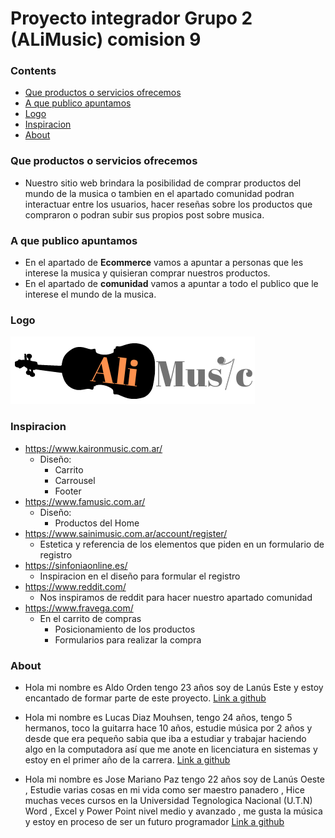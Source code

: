 # Proyecto integrador Grupo 2 (ALiMusic) comision 9

### Contents

- [Que productos o servicios ofrecemos](#servicios)
- [A que publico apuntamos](#publico)
- [Logo](#logo)
- [Inspiracion](#inspiracion)
- [About](#about)

<div id="servicios">

### Que productos o servicios ofrecemos 

- Nuestro sitio web brindara la posibilidad de comprar productos del mundo de la musica o tambien en el apartado comunidad podran interactuar entre los usuarios, hacer reseñas sobre los productos que compraron o podran subir sus propios post sobre musica.   

<div id="publico">

### A que publico apuntamos 

- En el apartado de **Ecommerce** vamos a apuntar a personas que les interese la musica y quisieran comprar nuestros productos.
- En el apartado de **comunidad** vamos a apuntar a todo el publico que le interese el mundo de la musica. 

<div id="logo">

### Logo

![Logo](/public/design/logo.png)

<div id="inspiracion">

### Inspiracion

- https://www.kaironmusic.com.ar/
    - Diseño:
        - Carrito
        - Carrousel
        - Footer
- https://www.famusic.com.ar/
     - Diseño:
         - Productos del Home
- https://www.sainimusic.com.ar/account/register/
     - Estetica y referencia de los elementos que piden en un formulario de registro
- https://sinfoniaonline.es/        
     - Inspiracion en el diseño para formular el registro
- https://www.reddit.com/
     - Nos inspiramos de reddit para hacer nuestro apartado comunidad
- https://www.fravega.com/
     - En el carrito de compras
         - Posicionamiento de los productos
         - Formularios para realizar la compra

<div id="about">

### About

- Hola mi nombre es Aldo Orden tengo 23 años soy de Lanús Este y estoy encantado de formar parte de este proyecto. [Link a github](https://github.com/aldo-04)

- Hola mi nombre es Lucas Diaz Mouhsen, tengo 24 años, tengo 5 hermanos, toco la guitarra hace 10 años, estudie música por 2 años y desde que era pequeño sabia que iba a estudiar y trabajar haciendo algo en la computadora así que me anote en licenciatura en sistemas y estoy en el primer año de la carrera. [Link a github](https://github.com/LucasMouhsen)

- Hola mi nombre es Jose Mariano Paz tengo 22 años soy de Lanús Oeste , Estudie varias cosas en mi vida como ser maestro panadero , Hice muchas veces cursos en la Universidad Tegnologica Nacional (U.T.N) Word , Excel y Power Point nivel medio y avanzado , me gusta la música y estoy en proceso de ser un futuro programador [Link a github](https://github.com/JoseMarianoPaz)

